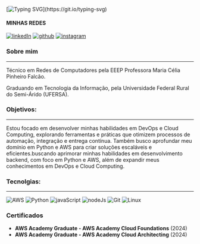 [![Typing SVG](https://readme-typing-svg.demolab.com?font=Fira+Code&pause=1000&width=435&lines=Oi%2C+me+chamo+Gustavo!;Hi%2C+I'm+Gustavo!)](https://git.io/typing-svg)
#### MINHAS REDES

[![linkedIn](https://img.shields.io/badge/LinkedIn-0077B5?style=for-the-badge&logo=linkedin&logoColor=white)](https://www.linkedin.com/in/gustavo-rodrigues-rdr/)
[![github](https://img.shields.io/badge/GitHub-100000?style=for-the-badge&logo=github&logoColor=white)](https://github.com/Difierro)
[![instagram](https://img.shields.io/badge/Instagram-E4405F?style=for-the-badge&logo=instagram&logoColor=white)](https://www.instagram.com/gstv_._/)

### Sobre mim
___

Técnico em Redes de Computadores pela EEEP Professora Maria Célia Pinheiro Falcão.

Graduando em Tecnologia da Informação, pela Universidade Federal Rural do Semi-Árido (UFERSA).

### Objetivos:
___

Estou focado em desenvolver minhas habilidades em DevOps e Cloud Computing, explorando ferramentas e práticas que otimizem processos de automação, integração e entrega contínua. Também busco aprofundar meu domínio em Python e AWS para criar soluções escaláveis e eficientes.buscando aprimorar minhas habilidades em desenvolvimento backend, com foco em Python e AWS, além de expandir meus conhecimentos em DevOps e Cloud Computing.

### Tecnolgias:
___
![AWS](https://img.shields.io/badge/AWS-%23FF9900.svg?style=for-the-badge&logo=amazon-aws&logoColor=white)
![Python](https://img.shields.io/badge/python-3670A0?style=for-the-badge&logo=python&logoColor=ffdd54)
![javaScript](https://img.shields.io/badge/JavaScript-323330?style=for-the-badge&logo=javascript&logoColor=F7DF1E)
![nodeJs](https://img.shields.io/badge/node.js-6DA55F?style=for-the-badge&logo=node.js&logoColor=white)
![Git](https://img.shields.io/badge/Git-F05032?style=for-the-badge&logo=git&logoColor=white)
![Linux](https://img.shields.io/badge/Linux-FCC624?style=for-the-badge&logo=linux&logoColor=black)

### Certificados
 - **AWS Academy Graduate - AWS Academy Cloud Foundations** (2024)
 - **AWS Academy Graduate - AWS Academy Cloud Architecting** (2024)



